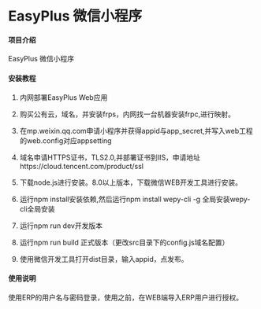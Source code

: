 # EasyPlus 微信小程序

#### 项目介绍
EasyPlus 微信小程序



#### 安装教程

1. 内网部署EasyPlus Web应用
2. 购买公有云，域名，并安装frps，内网找一台机器安装frpc,进行映射。
3. 在mp.weixin.qq.com申请小程序并获得appid与app_secret,并写入web工程的web.config对应appsetting
4. 域名申请HTTPS证书，TLS2.0,并部署证书到IIS，申请地址https://cloud.tencent.com/product/ssl
5. 下载node.js进行安装。8.0以上版本，下载微信WEB开发工具进行安装。
6. 运行npm install安装依赖,然后运行npm install wepy-cli -g  全局安装wepy-cli全局安装

7. 运行npm run dev开发版本
8. 运行npm run build 正式版本（更改src目录下的config.js域名配置）
9. 使用微信开发工具打开dist目录，输入appid，点发布。 


#### 使用说明
使用ERP的用户名与密码登录，使用之前，在WEB端导入ERP用户进行授权。



